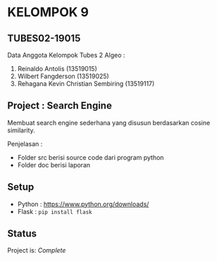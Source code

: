 # KELOMPOK 9

## TUBES02-19015
Data Anggota Kelompok Tubes 2 Algeo :
1. Reinaldo Antolis                   (13519015)
2. Wilbert Fangderson                 (13519025)
3. Rehagana Kevin Christian Sembiring (13519117)

## Project : Search Engine
Membuat search engine sederhana yang disusun berdasarkan cosine similarity.

Penjelasan :
* Folder src berisi source code dari program python
* Folder doc berisi laporan

## Setup
* Python : https://www.python.org/downloads/
* Flask : `pip install flask`

## Status
Project is: _Complete_
